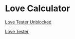 # Love Calculator

[Love Tester Unblocked](https://www.bnsbareact.org/tools/love-tester-unblocked-fun-compatibility-game-for-all-ages)

[Love Tester](https://www.bnsbareact.org/tools/love-tester-unblocked-fun-compatibility-game-for-all-ages)
